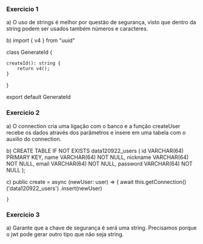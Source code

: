 ### Exercicio 1
a) O uso de strings é melhor por questão de segurança, visto que dentro da string podem ser usados também números e caracteres.

b) 
import { v4 } from "uuid"

class GenerateId {

    createId(): string {
        return v4();
    }
}

export default GenerateId

### Exercicio 2
a) O connection cria uma ligação com o banco e a função createUser recebe os dados através dos parâmetros e insere em uma tabela com o auxilio do connection.

b)
CREATE TABLE IF NOT EXISTS data120922_users (
    id VARCHAR(64) PRIMARY KEY,
    name VARCHAR(64) NOT NULL,
    nickname VARCHAR(64) NOT NULL,
    email VARCHAR(64) NOT NULL,
    password VARCHAR(64) NOT NULL
);

c)
  public create = async (newUser: user) => {
        await this.getConnection()
            ('data120922_users')
            .insert(newUser)

    }

### Exercicio 3
a)
Garante que a chave de segurança é será uma string. Precisamos porque o jwt pode gerar outro tipo que não seja string.
